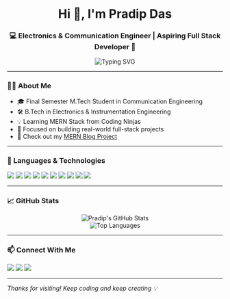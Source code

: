 
<h1 align="center">Hi 👋, I'm Pradip Das</h1>
<h3 align="center">💻 Electronics & Communication Engineer | Aspiring Full Stack Developer 🚀</h3>

<p align="center">
  <img src="https://readme-typing-svg.demolab.com?font=Fira+Code&weight=500&size=24&pause=1000&center=true&vCenter=true&width=435&lines=Welcome+to+my+GitHub+Profile!;MERN+Stack+Developer+in+Progress;Java+%7C+C+%7C+MySQL+%7C+React+Lover;Learning+never+stops+🚀" alt="Typing SVG" />
</p>

---

### 👨‍🎓 About Me

- 🎓 Final Semester M.Tech Student in Communication Engineering  
- 🛠️ B.Tech in Electronics & Instrumentation Engineering  
- 💡 Learning MERN Stack from Coding Ninjas  
- 🎯 Focused on building real-world full-stack projects  
- 📂 Check out my [MERN Blog Project](https://github.com/das-pradip/mern_blog)

---

### 🔧 Languages & Technologies

<p align="left">
  
  <img src="https://img.shields.io/badge/JavaScript-F7DF1E?style=for-the-badge&logo=javascript&logoColor=black"/>
  <img src="https://img.shields.io/badge/Java-ED8B00?style=for-the-badge&logo=java&logoColor=white"/>
  <img src="https://img.shields.io/badge/React-20232A?style=for-the-badge&logo=react&logoColor=61DAFB"/>
  <img src="https://img.shields.io/badge/Node.js-339933?style=for-the-badge&logo=nodedotjs&logoColor=white"/>
  <img src="https://img.shields.io/badge/Express.js-404D59?style=for-the-badge"/>
  <img src="https://img.shields.io/badge/MongoDB-4EA94B?style=for-the-badge&logo=mongodb&logoColor=white"/>
  <img src="https://img.shields.io/badge/MySQL-00758F?style=for-the-badge&logo=mysql&logoColor=white"/>
  <img src="https://img.shields.io/badge/Tailwind_CSS-38B2AC?style=for-the-badge&logo=tailwind-css&logoColor=white"/>
  <img src="https://img.shields.io/badge/Git-F05032?style=for-the-badge&logo=git&logoColor=white"/>
  <img src="https://img.shields.io/badge/C-00599C?style=for-the-badge&logo=c&logoColor=white"/>
  
</p>

---

### 📈 GitHub Stats

<p align="center">
  <img src="https://github-readme-stats.vercel.app/api?username=das-pradip&show_icons=true&theme=tokyonight" alt="Pradip's GitHub Stats" />
  <br/>
  <img src="https://github-readme-stats.vercel.app/api/top-langs/?username=das-pradip&layout=compact&theme=tokyonight" alt="Top Languages" />
</p>

---

### 📫 Connect With Me

<p align="left">
  <a href="mailto:pradipdas.dev99@gmail.com"><img src="https://img.shields.io/badge/Gmail-D14836?style=for-the-badge&logo=gmail&logoColor=white"></a>
  <a href="https://www.linkedin.com/in/pradipdas99/"><img src="https://img.shields.io/badge/LinkedIn-0077B5?style=for-the-badge&logo=linkedin&logoColor=white"></a>
  <a href="https://github.com/das-pradip"><img src="https://img.shields.io/badge/GitHub-100000?style=for-the-badge&logo=github&logoColor=white"></a>
</p>

---

*Thanks for visiting! Keep coding and keep creating 💡*




